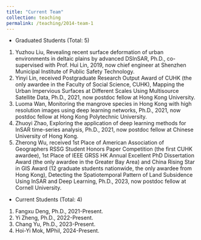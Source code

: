 ```yaml
---
title: "Current Team"
collection: teaching
permalink: /teaching/2014-team-1
---
```

* Graduated Students (Total: 5)
1. Yuzhou Liu, Revealing recent surface deformation of urban environments in deltaic plains by advanced DSInSAR, Ph.D., co-supervised with Prof. Hui Lin, 2019, now chief engineer at Shenzhen Municipal Institute of Public Safety Technology.
1. Yinyi Lin, received Postgraduate Research Output Award of CUHK (the only awardee in the Faculty of Social Science, CUHK), Mapping the Urban Impervious Surfaces at Different Scales Using Multisource Satellite Data, Ph.D., 2021, now postdoc fellow at Hong Kong University.
1. Luoma Wan, Monitoring the mangrove species in Hong Kong with high resolution images using deep learning networks, Ph.D., 2021, now postdoc fellow at Hong Kong Polytechnic University.
1. Zhuoyi Zhao, Exploring the application of deep learning methods for InSAR time-series analysis, Ph.D., 2021, now postdoc fellow at Chinese University of Hong Kong.
1. Zherong Wu, received 1st Place of American Association of Geographers RSSG Student Honors Paper Competition (the first CUHK awardee), 1st Place of IEEE GRSS HK Annual Excellent PhD Dissertation Award (the only awardee in the Greater Bay Area) and China Rising Star in GIS Award (12 graduate students nationwide, the only awardee from Hong Kong), Detecting the Spatiotemporal Pattern of Land Subsidence Using InSAR and Deep Learning, Ph.D., 2023, now postdoc fellow at Cornell University.

* Current Students (Total: 4)
 1. Fangxu Deng, Ph.D., 2021-Present.
 1. Yi Zheng, Ph.D., 2022-Present.
 1. Chang Yu, Ph.D., 2023-Present.
 1. Hoi-Yi Mok, MPhil, 2024-Present.
